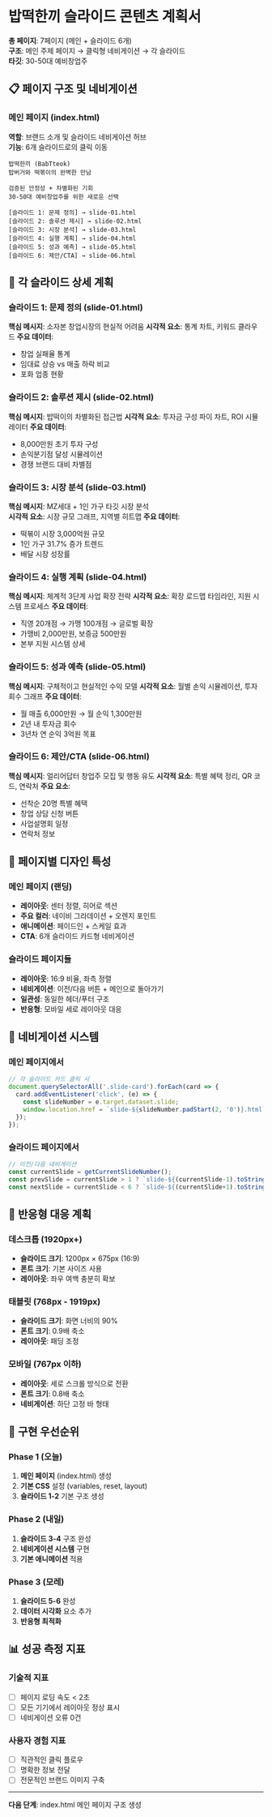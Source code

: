# 밥떡한끼 슬라이드 콘텐츠 계획서

**총 페이지**: 7페이지 (메인 + 슬라이드 6개)  
**구조**: 메인 주제 페이지 → 클릭형 네비게이션 → 각 슬라이드  
**타깃**: 30-50대 예비창업주  

## 📋 페이지 구조 및 네비게이션

### 메인 페이지 (index.html)
**역할**: 브랜드 소개 및 슬라이드 네비게이션 허브  
**기능**: 6개 슬라이드로의 클릭 이동

```
밥떡한끼 (BabTteok)
밥버거와 떡볶이의 완벽한 만남

검증된 안정성 + 차별화된 기회
30-50대 예비창업주를 위한 새로운 선택

[슬라이드 1: 문제 정의] → slide-01.html
[슬라이드 2: 솔루션 제시] → slide-02.html  
[슬라이드 3: 시장 분석] → slide-03.html
[슬라이드 4: 실행 계획] → slide-04.html
[슬라이드 5: 성과 예측] → slide-05.html
[슬라이드 6: 제안/CTA] → slide-06.html
```

## 🎯 각 슬라이드 상세 계획

### 슬라이드 1: 문제 정의 (slide-01.html)
**핵심 메시지**: 소자본 창업시장의 현실적 어려움
**시각적 요소**: 통계 차트, 키워드 클라우드
**주요 데이터**: 
- 창업 실패율 통계
- 임대료 상승 vs 매출 하락 비교
- 포화 업종 현황

### 슬라이드 2: 솔루션 제시 (slide-02.html)  
**핵심 메시지**: 밥떡이의 차별화된 접근법
**시각적 요소**: 투자금 구성 파이 차트, ROI 시뮬레이터
**주요 데이터**:
- 8,000만원 초기 투자 구성
- 손익분기점 달성 시뮬레이션
- 경쟁 브랜드 대비 차별점

### 슬라이드 3: 시장 분석 (slide-03.html)
**핵심 메시지**: MZ세대 + 1인 가구 타깃 시장 분석  
**시각적 요소**: 시장 규모 그래프, 지역별 히트맵
**주요 데이터**:
- 떡볶이 시장 3,000억원 규모
- 1인 가구 31.7% 증가 트렌드
- 배달 시장 성장률

### 슬라이드 4: 실행 계획 (slide-04.html)
**핵심 메시지**: 체계적 3단계 사업 확장 전략
**시각적 요소**: 확장 로드맵 타임라인, 지원 시스템 프로세스
**주요 데이터**:
- 직영 20개점 → 가맹 100개점 → 글로벌 확장
- 가맹비 2,000만원, 보증금 500만원
- 본부 지원 시스템 상세

### 슬라이드 5: 성과 예측 (slide-05.html)
**핵심 메시지**: 구체적이고 현실적인 수익 모델
**시각적 요소**: 월별 손익 시뮬레이션, 투자 회수 그래프
**주요 데이터**:
- 월 매출 6,000만원 → 월 순익 1,300만원
- 2년 내 투자금 회수
- 3년차 연 순익 3억원 목표

### 슬라이드 6: 제안/CTA (slide-06.html)
**핵심 메시지**: 얼리어답터 창업주 모집 및 행동 유도
**시각적 요소**: 특별 혜택 정리, QR 코드, 연락처
**주요 요소**:
- 선착순 20명 특별 혜택
- 창업 상담 신청 버튼
- 사업설명회 일정
- 연락처 정보

## 🎨 페이지별 디자인 특성

### 메인 페이지 (랜딩)
- **레이아웃**: 센터 정렬, 히어로 섹션
- **주요 컬러**: 네이비 그라데이션 + 오렌지 포인트
- **애니메이션**: 페이드인 + 스케일 효과
- **CTA**: 6개 슬라이드 카드형 네비게이션

### 슬라이드 페이지들
- **레이아웃**: 16:9 비율, 좌측 정렬
- **네비게이션**: 이전/다음 버튼 + 메인으로 돌아가기
- **일관성**: 동일한 헤더/푸터 구조
- **반응형**: 모바일 세로 레이아웃 대응

## 🔗 네비게이션 시스템

### 메인 페이지에서
```javascript
// 각 슬라이드 카드 클릭 시
document.querySelectorAll('.slide-card').forEach(card => {
  card.addEventListener('click', (e) => {
    const slideNumber = e.target.dataset.slide;
    window.location.href = `slide-${slideNumber.padStart(2, '0')}.html`;
  });
});
```

### 슬라이드 페이지에서
```javascript  
// 이전/다음 네비게이션
const currentSlide = getCurrentSlideNumber();
const prevSlide = currentSlide > 1 ? `slide-${(currentSlide-1).toString().padStart(2, '0')}.html` : 'index.html';
const nextSlide = currentSlide < 6 ? `slide-${(currentSlide+1).toString().padStart(2, '0')}.html` : 'index.html';
```

## 📱 반응형 대응 계획

### 데스크톱 (1920px+)
- **슬라이드 크기**: 1200px × 675px (16:9)
- **폰트 크기**: 기본 사이즈 사용
- **레이아웃**: 좌우 여백 충분히 확보

### 태블릿 (768px - 1919px)  
- **슬라이드 크기**: 화면 너비의 90%
- **폰트 크기**: 0.9배 축소
- **레이아웃**: 패딩 조정

### 모바일 (767px 이하)
- **레이아웃**: 세로 스크롤 방식으로 전환  
- **폰트 크기**: 0.8배 축소
- **네비게이션**: 하단 고정 바 형태

## 🚀 구현 우선순위

### Phase 1 (오늘)
1. **메인 페이지** (index.html) 생성
2. **기본 CSS** 설정 (variables, reset, layout)  
3. **슬라이드 1-2** 기본 구조 생성

### Phase 2 (내일)
1. **슬라이드 3-4** 구조 완성
2. **네비게이션 시스템** 구현
3. **기본 애니메이션** 적용

### Phase 3 (모레)  
1. **슬라이드 5-6** 완성
2. **데이터 시각화** 요소 추가
3. **반응형 최적화**

## 📊 성공 측정 지표

### 기술적 지표
- [ ] 페이지 로딩 속도 < 2초
- [ ] 모든 기기에서 레이아웃 정상 표시
- [ ] 네비게이션 오류 0건

### 사용자 경험 지표  
- [ ] 직관적인 클릭 플로우
- [ ] 명확한 정보 전달
- [ ] 전문적인 브랜드 이미지 구축

---

**다음 단계**: index.html 메인 페이지 구조 생성
